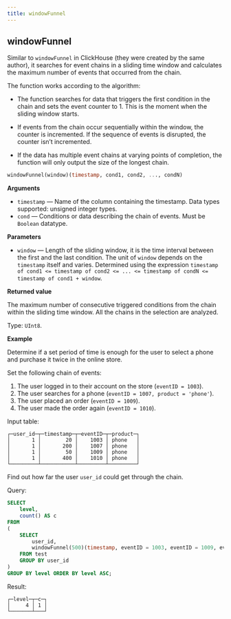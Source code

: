 ```yaml
---
title: windowFunnel
---
```



## windowFunnel

Similar to `windowFunnel` in ClickHouse (they were created by the same author), it searches for event chains in a sliding time window and calculates the maximum number of events that occurred from the chain.

The function works according to the algorithm:

-   The function searches for data that triggers the first condition in the chain and sets the event counter to 1. This is the moment when the sliding window starts.

-   If events from the chain occur sequentially within the window, the counter is incremented. If the sequence of events is disrupted, the counter isn’t incremented.

-   If the data has multiple event chains at varying points of completion, the function will only output the size of the longest chain.


``` sql
windowFunnel(window)(timestamp, cond1, cond2, ..., condN)
```

**Arguments**

-   `timestamp` — Name of the column containing the timestamp. Data types supported: unsigned integer types.
-   `cond` — Conditions or data describing the chain of events. Must be `Boolean` datatype.

**Parameters**

-   `window` — Length of the sliding window, it is the time interval between the first and the last condition. The unit of `window` depends on the `timestamp` itself and varies. Determined using the expression `timestamp of cond1 <= timestamp of cond2 <= ... <= timestamp of condN <= timestamp of cond1 + window`.

**Returned value**

The maximum number of consecutive triggered conditions from the chain within the sliding time window.
All the chains in the selection are analyzed.

Type: `UInt8`.


**Example**

Determine if a set period of time is enough for the user to select a phone and purchase it twice in the online store.

Set the following chain of events:

1.  The user logged in to their account on the store (`eventID = 1003`).
2.  The user searches for a phone (`eventID = 1007, product = 'phone'`).
3.  The user placed an order (`eventID = 1009`).
4.  The user made the order again (`eventID = 1010`).

Input table:

``` text
┌─user_id─┬─timestamp─┬─eventID─┬─product─┐
│       1 │        20 │    1003 │ phone   │
│       1 │       200 │    1007 │ phone   │
│       1 │        50 │    1009 │ phone   │
│       1 │       400 │    1010 │ phone   │
└─────────┴───────────┴─────────┴─────────┘
```

Find out how far the user `user_id` could get through the chain.

Query:

``` sql
SELECT
    level,
    count() AS c
FROM
(
    SELECT
        user_id,
        windowFunnel(500)(timestamp, eventID = 1003, eventID = 1009, eventID = 1007, eventID = 1010) AS level
    FROM test
    GROUP BY user_id
)
GROUP BY level ORDER BY level ASC;
```

Result:

``` text
┌─level─┬─c─┐
│     4 │ 1 │
└───────┴───┘
```
